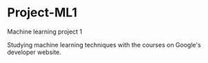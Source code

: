 # Project-ML1
Machine learning project 1

Studying machine learning techniques with the courses on Google's developer website.

